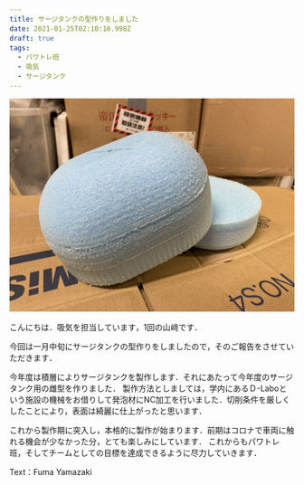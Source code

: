 ```yaml
---
title: サージタンクの型作りをしました
date: 2021-01-25T02:10:16.998Z
draft: true
tags:
  - パワトレ班
  - 吸気
  - サージタンク
---
```

![](s__201662466.jpg)

こんにちは．吸気を担当しています，1回の山﨑です．

今回は一月中旬にサージタンクの型作りをしましたので，そのご報告をさせていただきます．


今年度は積層によりサージタンクを製作します．それにあたって今年度のサージタンク用の雌型を作りました．
製作方法としましては，学内にあるＤ-Laboという施設の機械をお借りして発泡材にNC加工を行いました．切削条件を厳しくしたことにより，表面は綺麗に仕上がったと思います．


これから製作期に突入し，本格的に製作が始まります．前期はコロナで車両に触れる機会が少なかった分，とても楽しみにしています．
これからもパワトレ班，そしてチームとしての目標を達成できるように尽力していきます．

Text：Fuma Yamazaki